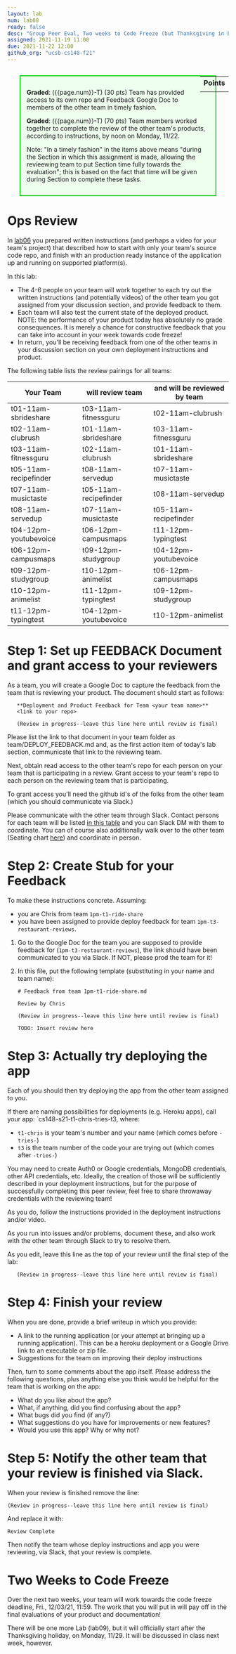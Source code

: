 ```yaml
---
layout: lab
num: lab08
ready: false
desc: "Group Peer Eval, Two weeks to Code Freeze (but Thanksgiving in between)"
assigned: 2021-11-19 11:00
due: 2021-11-22 12:00
github_org: "ucsb-cs148-f21"
---
```


<style>
div.grade { margin: 2em; padding: 1em; border: 2px solid #0c0; background-color: #efe; }   
</style>

<div style="float:right; width: auto;">

<table style="margin-top:1em;">
<tr>
   <th>Points</th>
</tr>
<tr>
   <td class="pointCount"></td>
</tr>
</table>

</div>

<div class="grade" markdown="1">

**Graded**: ({{page.num}}-T) (30 pts) Team has provided access to its own repo and Feedback Google Doc to members of the other team in timely fashion.

**Graded**: ({{page.num}}-T) (70 pts) Team members worked together to complete the review of the other team's products, according to instructions, by noon on Monday, 11/22.

Note: "In a timely fashion" in the items above means "during the Section in which this assignment is made, allowing the revieewing team to put Section time fully towards the evaluation"; this is based
on the fact that time will be given during Section to complete these tasks.

</div>


# Ops Review

In [lab06](https://ucsb-cs148.github.io/f21/lab/lab06-ops/) you prepared written instructions (and perhaps a video for your team's project) that 
described how to start with only your team's source code repo, and finish with an production ready instance of the application
up and running on supported platform(s).

In this lab:
* The 4-6 people on your team will work together to each try out the written instructions (and potentially videos) of the other team you got assigned from your discussion section, and provide feedback to them.
* Each team will also test the current state of the deployed product. NOTE: the performance of your product today has absolutely no grade consequences. It is merely a chance for constructive feedback that you can take into account in your week towards code freeze!  
* In return, you'll be receiving feedback from one of the other teams in your discussion section on your own deployment instructions and product.

The following table lists the review pairings for all teams: 

| Your Team  | will review team | and will be reviewed by team |
|---|---|---|
| t01-11am-sbrideshare  | t03-11am-fitnessguru  | t02-11am-clubrush  |
| t02-11am-clubrush	  | t01-11am-sbrideshare  | t03-11am-fitnessguru  |
| t03-11am-fitnessguru	 | t02-11am-clubrush  |  t01-11am-sbrideshare |
| t05-11am-recipefinder | t08-11am-servedup  | t07-11am-musictaste |
| t07-11am-musictaste  | t05-11am-recipefinder  |  t08-11am-servedup |
| t08-11am-servedup	  | t07-11am-musictaste  |  t05-11am-recipefinder |
| t04-12pm-youtubevoice  | t06-12pm-campusmaps  | t11-12pm-typingtest  |
| t06-12pm-campusmaps  | t09-12pm-studygroup  | t04-12pm-youtubevoice  |
| t09-12pm-studygroup  | t10-12pm-animelist  | t06-12pm-campusmaps  |
| t10-12pm-animelist  | t11-12pm-typingtest  | t09-12pm-studygroup  |
| t11-12pm-typingtest  | t04-12pm-youtubevoice  | t10-12pm-animelist  |

# Step 1: Set up FEEDBACK Document and grant access to your reviewers

As a team, you will create a Google Doc to capture the feedback from the team that is reviewing your product. 
The document should start as follows: 

```
   **Deployment and Product Feedback for Team <your team name>**
   <link to your repo>

   (Review in progress--leave this line here until review is final)
```

Please list the link to that document in your team folder as team/DEPLOY_FEEDBACK.md and, as the first action item of today's lab section, communicate that link to the reviewing team. 

Next, obtain read access to the other team's repo for each person on your team that is participating in a review. 
Grant access to your team's repo to each person on the reviewing team that is participating. 

To grant access you'll need the github id's of the folks from the other team (which you should communicate via Slack.)  

Please communicate with the other team through Slack. Contact persons for each team will be listed [in this table](https://docs.google.com/spreadsheets/d/1Fbgnn-mS1Dm7-1M0k3-fMMAEFtWNSMeTqeH5dFIXLTY/edit?usp=sharing) and you can Slack DM with them to coordinate. You can of course also additionally walk over to the other team (Seating chart [here](https://ucsb-cs148.github.io/f21/lab/lab01/)) and coordinate in person. 


# Step 2: Create Stub for your Feedback

To make these instructions concrete. Assuming: 
* you are Chris from team `1pm-t1-ride-share`
* you have been assigned to provide deploy feedback for team `1pm-t3-restaurant-reviews`.

1. Go to the Google Doc for the team you are supposed to provide feedback for (`1pm-t3-restaurant-reviews`), the link should have been communicated to you via Slack. If NOT, please prod the team for it! 
2. In this file, put the following template (substituting in your name and team name):

   ```
   # Feedback from team 1pm-t1-ride-share.md

   Review by Chris
   
   (Review in progress--leave this line here until review is final)
   
   TODO: Insert review here
   
   ```
   
# Step 3: Actually try deploying the app

Each of you should then try deploying the app from the other team assigned to you.  

If there are naming possibilities for deployments (e.g. Heroku apps), call your app: `cs148-s21-t1-chris-tries-t3, where:
* `t1-chris` is your team's number and your name (which comes before `-tries-`)
* `t3` is the team number of the code your are trying out (which comes after `-tries-`)

You may need to create Auth0 or Google credentials, MongoDB credentials, other API credentials, etc. Ideally, the creation of those will be sufficiently described in your deployment instructions, but for the purpose of successfully completing this peer review, feel free to share throwaway credentials with the reviewing team!   

As you do, follow the instructions provided in the deployment instructions and/or video.

As you run into issues and/or problems, document these, and also work with the other team through Slack to try to resolve them.

As you edit, leave this line as the top of your review until the final step of the lab:

```
   (Review in progress--leave this line here until review is final)
```

# Step 4: Finish your review
 
When you are done, provide a brief writeup in which you provide:

* A link to the running application (or your attempt at bringing up a running application). This can be a heroku deployment or a Google Drive link to an executable or zip file. 
* Suggestions for the team on improving their deploy instructions

Then, turn to some comments about the app itself.  Please address the following questions, plus
anything else you think would be helpful for the team that is working on the app:

- What do you like about the app?
- What, if anything, did you find confusing about the app? 
- What bugs did you find (if any?)
- What suggestions do you have for improvements or new features?
- Would you use this app?  Why or why not?

# Step 5: Notify the other team that your review is finished via Slack.

When your review is finished remove the line:

```
(Review in progress--leave this line here until review is final)
```

And replace it with:

```
Review Complete
```

Then notify the team whose deploy instructions and app you were reviewing, via Slack, that your review is complete.

# Two Weeks to Code Freeze 

Over the next two weeks, your team will work towards the code freeze deadline, Fri., 12/03/21, 11:59. 
The work that you will put in will pay off in the final evaluations of your product and documentation! 

There will be one more Lab (lab09), but it will officially start after the Thanksgiving holiday, on Monday, 11/29. It will be discussed in class next week, however. 